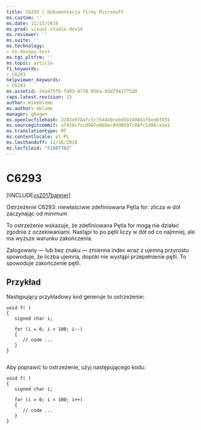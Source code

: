 ```yaml
---
title: C6293 | Dokumentacja firmy Microsoft
ms.custom: ''
ms.date: 11/15/2016
ms.prod: visual-studio-dev14
ms.reviewer: ''
ms.suite: ''
ms.technology:
- vs-devops-test
ms.tgt_pltfrm: ''
ms.topic: article
f1_keywords:
- C6293
helpviewer_keywords:
- C6293
ms.assetid: 24a475f6-fd93-4778-856a-9dd7941f7520
caps.latest.revision: 15
author: mikeblome
ms.author: mblome
manager: ghogen
ms.openlocfilehash: 2282e978afc1c75d449cebd5b2408d1fbed6f855
ms.sourcegitcommit: af428c7ccd007e668ec0dd8697c88fc5d8bca1e2
ms.translationtype: MT
ms.contentlocale: pl-PL
ms.lasthandoff: 11/16/2018
ms.locfileid: "51807702"
---
```

# <a name="c6293"></a>C6293
[!INCLUDE[vs2017banner](../includes/vs2017banner.md)]

Ostrzeżenie C6293: niewłaściwie zdefiniowana Pętla for: zlicza w dół zaczynając od minimum  
  
 To ostrzeżenie wskazuje, że zdefiniowana Pętla for mogą nie działać zgodnie z oczekiwaniami. Nastąpi to po pętli liczy w dół od co najmniej, ale ma wyższe warunku zakończenia.  
  
 Zalogowany — lub bez znaku — zmienna index wraz z ujemną przyrostu spowoduje, że liczba ujemna, dopóki nie wystąpi przepełnienie pętli. To spowoduje zakończenie pętli.  
  
## <a name="example"></a>Przykład  
 Następujący przykładowy kod generuje to ostrzeżenie:  
  
```  
void f( )  
{  
   signed char i;  
  
   for (i = 0; i < 100; i--)  
   {  
      // code ...  
   }  
}  
  
```  
  
 Aby poprawić to ostrzeżenie, użyj następującego kodu:  
  
```  
void f( )  
{  
   signed char i;  
  
   for (i = 0; i < 100; i++)  
   {  
      // code ...  
   }  
}  
```



